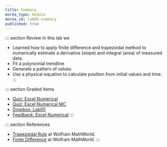 ```yaml
---
title: Summary
morea_type: module
morea_id: lab05-summary
published: true
---
```

::: section Review
In this lab we
- Learned how to apply finite difference and trapezoidal method to
numerically estimate a derivative (slope) and integral (area) of
measured data.
- Fit a polynomial trendline
- Generate a pattern of values
- Use a physical equation to calculate position from initial values and time.
:::

::: section Graded Items
- [Quiz: Excel Numerical]({{wwwroot}}/sys.php?f=assess/main&name=quiz05)
- [Quiz: Excel Numerical MC]({{wwwroot}}/sys.php?f=assess/main&name=quiz05mc)
- [Dropbox: Lab05]({{wwwroot}}/sys.php?f=dropbox/main&pid=Lab05)
- [Feedback: Excel Numerical]({{wwwroot}}/feedback/excel-numerical.php)
:::

::: section References
- [Trapezoidal Rule](http://mathworld.wolfram.com/TrapezoidalRule.html) at Wolfram MathWorld.
- [Finite Difference](http://mathworld.wolfram.com/FiniteDifference.html) at Wolfram MathWorld.
:::
